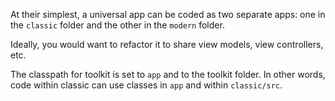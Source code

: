 At their simplest, a universal app can be coded as two separate apps: one 
in the `classic` folder and the other in the `modern` folder.

Ideally, you would want to refactor it to share view models, view controllers, etc.

The classpath for toolkit is set to `app` and to the toolkit folder. In other words,
code within classic can use classes in `app` and within `classic/src`.